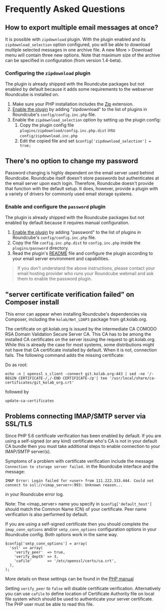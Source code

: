 # Frequently Asked Questions

## How to export multiple email messages at once?

It is possible with `zipdownload` plugin. With the plugin enabled and its `zipdownload_selection` option configured, you will be able to download multiple selected messages in one archive file. A new More > Download menu will contain three new options. Note that maximum size of the archive can be specified in configuration (from version 1.4-beta).

### Configuring the `zipdownload` plugin

The plugin is already shipped with the Roundcube packages but not enabled by default because it adds some requirements to the webserver Roundcube is installed on.

1. Make sure your PHP installation includes the [Zip](http://php.net/manual/en/book.zip.php) extension.
2. [Enable the plugin](/roundcube/roundcubemail/wiki/Plugin-API#installing-and-activating-plugins) by adding "zipdownload" to the list of plugins in Roundcube's `config/config.inc.php` file.
3. Enable the `zipdownload_selection` option by setting up the plugin config:
   1. Copy the plugin config file `plugins/zipdownload/config.inc.php.dist` into `config/zipdownload.inc.php`
   2. Edit the copied file and set `$config['zipdownload_selection'] = true;`

## There's no option to change my password

Password changing is highly dependent on the email server used behind Roundcube. Roundcube itself doesn't store passwords but authenticates at the email server upon each login. Therefore, Roundcube doesn't provide that function with the default setup. It does, however, provide a plugin with a variety of drivers for commonly used email storage systems.

### Enable and configure the `password` plugin

The plugin is already shipped with the Roundcube packages but not enabled by default because it requires manual configuration.

1. [Enable the plugin](/roundcube/roundcubemail/wiki/Plugin-API#installing-and-activating-plugins) by adding "password" to the list of plugins in Roundcube's `config/config.inc.php` file.
2. Copy the file `config.inc.php.dist` to `config.inc.php` inside the `plugins/password` directory.
3. Read the plugin's [README](https://github.com/roundcube/roundcubemail/tree/master/plugins/password) file and configure the plugin according to your email server environment and capabilities.

> If you don't understand the above instructions, please contact your email hosting provider who runs your Roundcube webmail and ask them to enable the password plugin.


## "server certificate verification failed" on Composer install

This error can appear when installing Roundcube's dependencies via Composer, including the `kolab/Net_LDAP3` package from git.kolab.org.

The certificate on git.kolab.org is issued by the intermediate CA COMODO RSA Domain Validation Secure Server CA. This CA has to be among the installed CA certificates on the server issuing the request to git.kolab.org. While this is already the case for most systems, some distributions might not have that CA certificate installed by default. When it is not, connection fails. The following command adds the missing certificate:

Do as root:
```
echo -n | openssl s_client -connect git.kolab.org:443 | sed -ne '/-BEGIN CERTIFICATE-/,/-END CERTIFICATE-/p'| tee '/usr/local/share/ca-certificates/git_kolab_org.crt'
```
followed by
```
update-ca-certificates
```

## Problems connecting IMAP/SMTP server via SSL/TLS

Since PHP 5.6 certificate verification has been enabled by default. If you are using a self-signed (or any kind) certificate who's CA is not in your default CA bundle then you must take additional steps to enable connection to your IMAP/SMTP server(s).

Symptoms of a problem with certificate verification include the message `Connection to storage server failed.` in the Roundcube interface and the message:

`IMAP Error: Login failed for <user> from 111.222.333.444. Could not connect to ssl://<imap_server>:993: Unknown reason...`

in your Roundcube error log.

Note: The <imap_server> name you specify in `$config['default_host']` should match the Common Name (CN) of your certificate. Peer name verification is also performed by default.

If you are using a self-signed certificate then you should complete the `imap_conn_options` and/or `smtp_conn_options` configuration options in your Roundcube config. Both options work in the same way.

```
$config['smtp_conn_options'] = array(
  'ssl' => array(
    'verify_peer'  => true,
    'verify_depth' => 3,
    'cafile'       => '/etc/openssl/certs/ca.crt',
  ),
);
```
More details on these settings can be found in the [PHP manual](https://php.net/manual/en/context.ssl.php)

Setting `verify_peer` to `false` will disable certificate verification. Alternatively you can use `cafile` to define location of Certificate Authority file on local file system which should be used to authenticate your server certificate. The PHP user must be able to read this file.